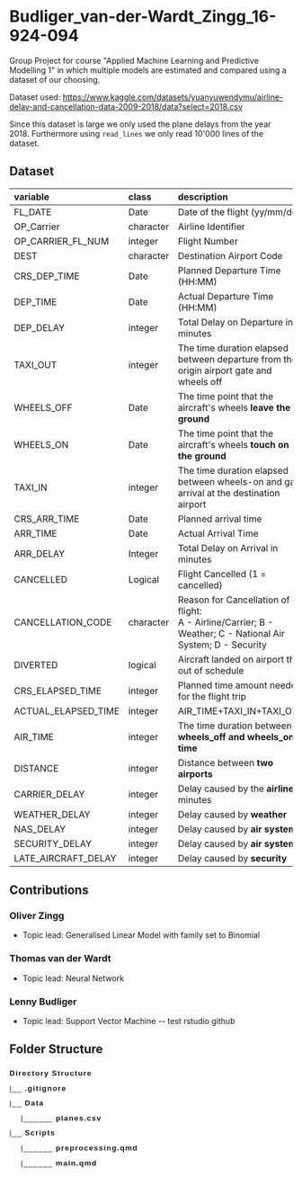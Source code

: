 # Budliger_van-der-Wardt_Zingg_16-924-094
Group Project for course "Applied Machine Learning and Predictive Modelling 1" in which multiple models are estimated and compared using a dataset of our choosing.

Dataset used: <https://www.kaggle.com/datasets/yuanyuwendymu/airline-delay-and-cancellation-data-2009-2018/data?select=2018.csv>


Since this dataset is large we only used the plane delays from the year 2018. Furthermore using `read_lines` we only read 10'000 lines of the dataset.

## Dataset 

|variable          |class     |description |
|:-----------------|:---------|:-----------|
|FL_DATE              |Date | Date of the flight (yy/mm/dd) |
|OP_Carrier         |character | Airline Identifier |
|OP_CARRIER_FL_NUM              |integer   | Flight Number|
|DEST             |character    | Destination Airport Code |
|CRS_DEP_TIME              |Date    | Planned Departure Time (HH:MM) |
|DEP_TIME              |Date    | Actual Departure Time (HH:MM) |
|DEP_DELAY              | integer | Total Delay on Departure in minutes |
|TAXI_OUT | integer    | The time duration elapsed between departure from the origin airport gate and wheels off |
|WHEELS_OFF              | Date | The time point that the aircraft's wheels <b>leave the ground</b> |
|WHEELS_ON              | Date | The time point that the aircraft's wheels <b>touch on the ground</b> |
|TAXI_IN           | integer | The time duration elapsed between wheels-on and gate arrival at the destination airport |
|CRS_ARR_TIME              | Date | Planned arrival time |
|ARR_TIME             |Date| Actual Arrival Time|
|ARR_DELAY          |Integer|Total Delay on Arrival in minutes|
|CANCELLED        |Logical| Flight Cancelled (1 = cancelled)|
|CANCELLATION_CODE              | character | Reason for Cancellation of flight: <br> A - Airline/Carrier; B - Weather; C - National Air System; D - Security |
|DIVERTED              | logical | Aircraft landed on airport that out of schedule |
|CRS_ELAPSED_TIME              | integer | Planned time amount needed for the flight trip |
|ACTUAL_ELAPSED_TIME              | integer | AIR_TIME+TAXI_IN+TAXI_OUT |
|AIR_TIME              | integer | The time duration between <b>wheels_off and wheels_on time</b>  |
|DISTANCE           | integer | Distance between <b>two airports</b> |
|CARRIER_DELAY           | integer | Delay caused by the <b> airline</b>  in minutes |
|WEATHER_DELAY|     integer|       Delay caused by <b>weather</b> |
|NAS_DELAY|     integer|       Delay caused by <b> air system</b> |
|SECURITY_DELAY|     integer|       Delay caused by <b>air system</b> |
|LATE_AIRCRAFT_DELAY|     integer|      Delay caused by <b>security|</b> |








## Contributions

### Oliver Zingg
- Topic lead: Generalised Linear Model with family set to Binomial 

### Thomas van der Wardt
- Topic lead: Neural Network 

### Lenny Budliger
- Topic lead: Support Vector Machine
-- test rstudio github

## Folder Structure

<pre style="font-size: 10.0pt; font-family: Arial; line-height: 2; letter-spacing: 1.0pt;" >
<b>Directory Structure</b>
|__ <b>.gitignore</b>
|__ <b>Data</b>
    |______ <b>planes.csv</b>
|__ <b>Scripts</b>
    |______ <b>preprocessing.qmd</b>
    |______ <b>main.qmd</b>
</pre>

